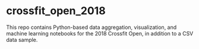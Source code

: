 # crossfit_open_2018
This repo contains Python-based data aggregation, visualization, and machine learning notebooks for the 2018 Crossfit Open, in addition to a CSV data sample.
